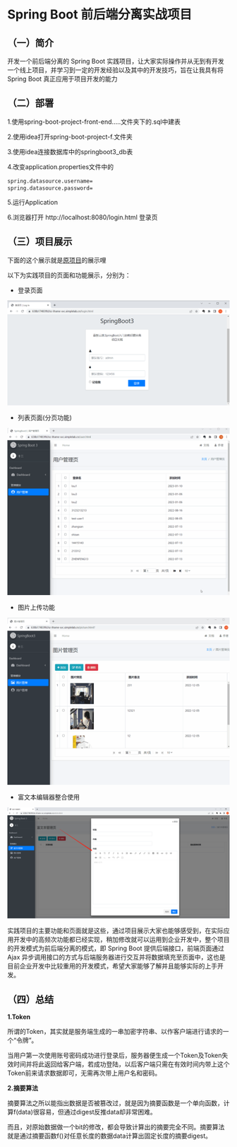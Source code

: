 # Spring Boot 前后端分离实战项目

## （一）简介

开发一个前后端分离的 Spring Boot 实践项目，让大家实际操作并从无到有开发一个线上项目，并学习到一定的开发经验以及其中的开发技巧，旨在让我具有将 Spring Boot 真正应用于项目开发的能力

## （二）部署

1.使用spring-boot-project-front-end.....文件夹下的.sql中建表

2.使用idea打开spring-boot-project-f.文件夹

3.使用idea连接数据库中的springboot3_db表

4.改变application.properties文件中的

```
spring.datasource.username=
spring.datasource.password=
```

5.运行Application

6.浏览器打开 http://localhost:8080/login.html 登录页

## （三）项目展示

下面的这个展示就是[原项目](https://github.com/imrewang/spring-boot-projects/tree/main/SpringBoot%E5%89%8D%E5%90%8E%E7%AB%AF%E5%88%86%E7%A6%BB%E5%AE%9E%E6%88%98%E9%A1%B9%E7%9B%AE%E6%BA%90%E7%A0%81)的展示哩

以下为实践项目的页面和功能展示，分别为：

- 登录页面

![login](login.png)

- 列表页面(分页功能)

![list](list.gif)

- 图片上传功能

![picture](picture.gif)

- 富文本编辑器整合使用

![rich-txt](rich-txt.png)

实践项目的主要功能和页面就是这些，通过项目展示大家也能够感受到，在实际应用开发中的高频次功能都已经实现，稍加修改就可以运用到企业开发中，整个项目的开发模式为前后端分离的模式，即 Spring Boot 提供后端接口，前端页面通过 Ajax 异步调用接口的方式与后端服务器进行交互并将数据填充至页面中，这也是目前企业开发中比较重用的开发模式，希望大家能够了解并且能够实际的上手开发。

## （四）总结

**1.Token**

所谓的Token，其实就是服务端生成的一串加密字符串、以作客户端进行请求的一个“令牌”。

当用户第一次使用账号密码成功进行登录后，服务器便生成一个Token及Token失效时间并将此返回给客户端，若成功登陆，以后客户端只需在有效时间内带上这个Token前来请求数据即可，无需再次带上用户名和密码。

**2.摘要算法**

摘要算法之所以能指出数据是否被篡改过，就是因为摘要函数是一个单向函数，计算f(data)很容易，但通过digest反推data却非常困难。

而且，对原始数据做一个bit的修改，都会导致计算出的摘要完全不同。摘要算法就是通过摘要函数f()对任意长度的数据data计算出固定长度的摘要digest。
